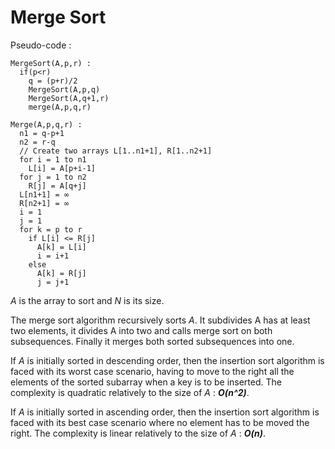 # Merge Sort

Pseudo-code :
  
    MergeSort(A,p,r) :
      if(p<r)
        q = (p+r)/2
        MergeSort(A,p,q)
        MergeSort(A,q+1,r)
        merge(A,p,q,r)
    
    Merge(A,p,q,r) : 
      n1 = q-p+1
      n2 = r-q
      // Create two arrays L[1..n1+1], R[1..n2+1]
      for i = 1 to n1
        L[i] = A[p+i-1]
      for j = 1 to n2
        R[j] = A[q+j]
      L[n1+1] = ∞
      R[n2+1] = ∞
      i = 1
      j = 1
      for k = p to r
        if L[i] <= R[j]
          A[k] = L[i]
          i = i+1
        else
          A[k] = R[j]
          j = j+1
    
    
_A_ is the array to sort and _N_ is its size.

The merge sort algorithm recursively sorts _A_. It subdivides A has at least two elements, it divides A into two and calls merge sort on both subsequences.
Finally it merges both sorted subsequences into one. 

If _A_ is initially sorted in descending order, then the insertion sort algorithm is faced with its worst case scenario, having to move to the right all the elements of the sorted subarray when a key is to be inserted. The complexity is quadratic relatively to the size of _A_ : **_O(n^2)_**.

If _A_ is initially sorted in ascending order, then the insertion sort algorithm is faced with its best case scenario where no element has to be moved the right. The complexity is linear relatively to the size of _A_ : **_O(n)_**.
